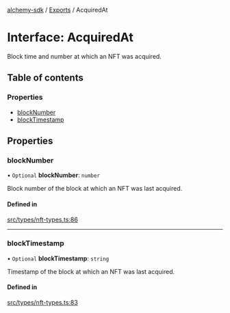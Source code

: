 [alchemy-sdk](../README.md) / [Exports](../modules.md) / AcquiredAt

# Interface: AcquiredAt

Block time and number at which an NFT was acquired.

## Table of contents

### Properties

- [blockNumber](AcquiredAt.md#blocknumber)
- [blockTimestamp](AcquiredAt.md#blocktimestamp)

## Properties

### blockNumber

• `Optional` **blockNumber**: `number`

Block number of the block at which an NFT was last acquired.

#### Defined in

[src/types/nft-types.ts:86](https://github.com/alchemyplatform/alchemy-sdk-js/blob/311be54/src/types/nft-types.ts#L86)

___

### blockTimestamp

• `Optional` **blockTimestamp**: `string`

Timestamp of the block at which an NFT was last acquired.

#### Defined in

[src/types/nft-types.ts:83](https://github.com/alchemyplatform/alchemy-sdk-js/blob/311be54/src/types/nft-types.ts#L83)
